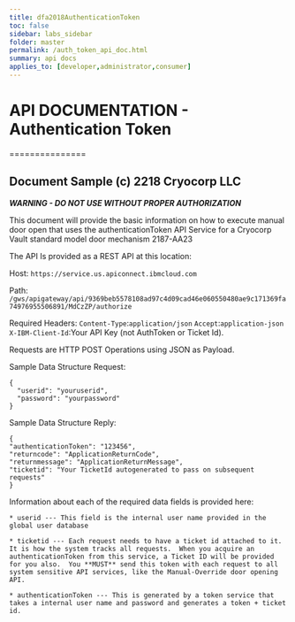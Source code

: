 ```yaml
---
title: dfa2018AuthenticationToken
toc: false
sidebar: labs_sidebar
folder: master
permalink: /auth_token_api_doc.html
summary: api docs
applies_to: [developer,administrator,consumer]
---
```


# API DOCUMENTATION - Authentication Token
===============

## Document Sample (c) 2218 Cryocorp LLC

***WARNING - DO NOT USE WITHOUT PROPER AUTHORIZATION*** 

This document will provide the basic information on how to execute manual door open that uses the authenticationToken API Service for a Cryocorp Vault standard model door mechanism 2187-AA23

The API Is provided as a REST API at this location:

Host:  `https://service.us.apiconnect.ibmcloud.com`

Path: `/gws/apigateway/api/9369beb5578108ad97c4d09cad46e060550480ae9c171369fa74976955506891/MdCzZP/authorize`

Required Headers: `Content-Type`:`application/json`
`Accept`:`application-json`
`X-IBM-Client-Id`:Your API Key (not AuthToken or Ticket Id). 

Requests are HTTP POST Operations using JSON as Payload.  

Sample Data Structure Request:
```
{
  "userid": "youruserid",
  "password": "yourpassword"
}
```

Sample Data Structure Reply:
```
{
"authenticationToken": "123456",
"returncode": "ApplicationReturnCode",
"returnmessage": "ApplicationReturnMessage",
"ticketid": "Your TicketId autogenerated to pass on subsequent requests"
}
```

Information about each of the required data fields is provided here:

	* userid --- This field is the internal user name provided in the global user database

	* ticketid --- Each request needs to have a ticket id attached to it.  It is how the system tracks all requests.  When you acquire an authenticationToken from this service, a Ticket ID will be provided for you also.  You **MUST** send this token with each request to all system sensitive API services, like the Manual-Override door opening API.
	
	* authenticationToken --- This is generated by a token service that takes a internal user name and password and generates a token + ticket id. 
